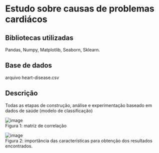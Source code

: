 # Estudo sobre causas de problemas cardiácos
## Bibliotecas utilizadas
Pandas, Numpy, Matplotlib, Seaborn, Sklearn.

## Base de dados
arquivo heart-disease.csv

## Descrição
Todas as etapas de construção, análise e experimentação baseado em dados de saúde (modelo de classificação)

![image](https://github.com/souzalucy/saudecora-o_-completo/assets/59371771/b8145eed-aaab-46fb-9ecb-c44a97a9138c)
<br/>
Figura 1: matriz de correlação

![image](https://github.com/souzalucy/saudecora-o_-completo/assets/59371771/bf4ad470-bfb4-4a04-af28-02c3d5f1a509)
<br/>
Figura 2: importância das características para obtenção dos resultados encontrados.
